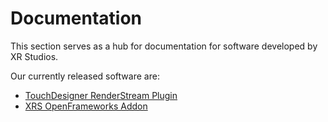 # Documentation
This section serves as a hub for documentation for software developed by XR Studios.

Our currently released software are:
- [TouchDesigner RenderStream Plugin](touchRender/guide.md)
- [XRS OpenFrameworks Addon](ofxXRS/guide.md)